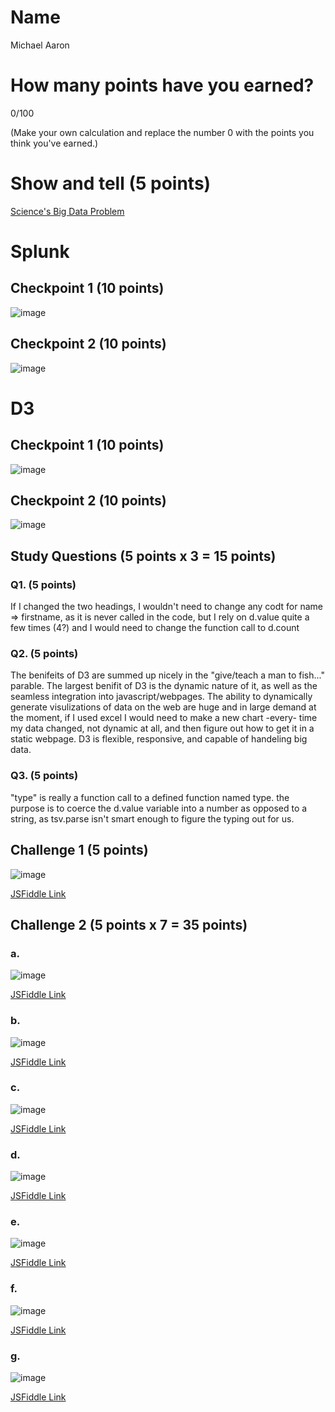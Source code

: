 # Name

Michael Aaron

# How many points have you earned?

0/100

(Make your own calculation and replace the number 0 with the points you think you've earned.)

# Show and tell (5 points)

[Science's Big Data Problem](http://www.wired.com/2014/08/sciences-big-data-problem/)

# Splunk

## Checkpoint 1 (10 points)

![image](http://imgur.com/z0KANtF.png)

## Checkpoint 2 (10 points)

![image](http://imgur.com/5pIY9Zy.png)

# D3

## Checkpoint 1 (10 points)

![image](http://imgur.com/Fmrgeyh.png)

## Checkpoint 2 (10 points)

![image](http://imgur.com/uJPLNvN.png)

## Study Questions (5 points x 3 = 15 points)

### Q1. (5 points)

If I changed the two headings, I wouldn't need to change any codt for name =>
firstname, as it is never called in the code, but I rely on d.value quite a few 
times (4?) and I would need to change the function call to d.count

### Q2. (5 points)

The benifeits of D3 are summed up nicely in the "give/teach a man to fish..." parable.
The largest benifit of D3 is the dynamic nature of it, as well as the seamless integration
into javascript/webpages. The ability to dynamically generate visulizations of data on the web are huge and in large demand at the moment, if I used excel I would need to make a new 
chart -every- time my data changed, not dynamic at all, and then figure out how to get it in a static webpage. D3 is flexible, responsive, and capable of handeling big data. 

### Q3. (5 points)

"type" is really a function call to a defined function named type. the purpose is to coerce
the d.value variable into a number as opposed to a string, as tsv.parse isn't smart enough
to figure the typing out for us. 

## Challenge 1 (5 points)

![image](http://imgur.com/IwNpwKy.png)

[JSFiddle Link](http://jsfiddle.net/8jyt3gwg/4/)

## Challenge 2 (5 points x 7 = 35 points)

### a. 

![image](ihttp://imgur.com/Mdrq359.png)

[JSFiddle Link](http://jsfiddle.net/8jyt3gwg/8/)

### b.

![image](http://imgur.com/TuRIhT5.png)

[JSFiddle Link](http://jsfiddle.net/8jyt3gwg/12/)

### c.

![image](http://imgur.com/SkEmpte.png)

[JSFiddle Link](http://jsfiddle.net/8jyt3gwg/14/)

### d.

![image](http://i.imgur.com/2qbLAYg.png)

[JSFiddle Link](http://jsfiddle.net/8jyt3gwg/15/)

### e.

![image](http://i.imgur.com/Zxjv6e7.png)

[JSFiddle Link](http://jsfiddle.net/8jyt3gwg/18/)

### f.

![image](http://imgur.com/KSCrAF6.png)

[JSFiddle Link](http://jsfiddle.net/8jyt3gwg/20/)


### g.

![image](http://i.imgur.com/FB8AlS1.png)

[JSFiddle Link](http://jsfiddle.net/8jyt3gwg/22/)
